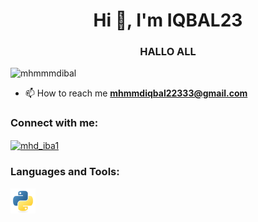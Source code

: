 <h1 align="center">Hi 👋, I'm IQBAL23</h1>
<h3 align="center">HALLO ALL</h3>

<p align="left"> <img src="https://komarev.com/ghpvc/?username=mhmmmdibal&label=Profile%20views&color=0e75b6&style=flat" alt="mhmmmdibal" /> </p>

- 📫 How to reach me **mhmmdiqbal22333@gmail.com**

<h3 align="left">Connect with me:</h3>
<p align="left">
<a href="https://instagram.com/mhd_iba1" target="blank"><img align="center" src="https://raw.githubusercontent.com/rahuldkjain/github-profile-readme-generator/master/src/images/icons/Social/instagram.svg" alt="mhd_iba1" height="30" width="40" /></a>
</p>

<h3 align="left">Languages and Tools:</h3>
<p align="left"> <a href="https://www.python.org" target="_blank" rel="noreferrer"> <img src="https://raw.githubusercontent.com/devicons/devicon/master/icons/python/python-original.svg" alt="python" width="40" height="40"/> </a> </p>

